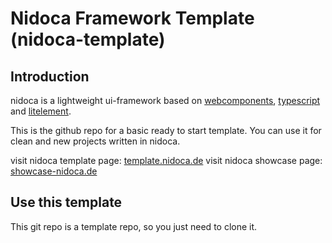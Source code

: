 # Nidoca Framework Template (nidoca-template)

## Introduction

nidoca is a lightweight ui-framework based on
[webcomponents](https://www.webcomponents.org/),
[typescript](https://www.typescriptlang.org/)
and [litelement](https://lit-element.polymer-project.org/).

This is the github repo for a basic ready to start template.
You can use it for clean and new projects written in nidoca.

visit nidoca template page: [template.nidoca.de](http://template.nidoca.de)
visit nidoca showcase page: [showcase-nidoca.de](http://showcase.nidoca.de)

## Use this template
This git repo is a template repo, so you just need to clone it.